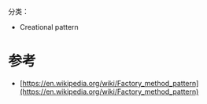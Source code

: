 分类：
- Creational pattern




# 参考
- [https://en.wikipedia.org/wiki/Factory_method_pattern](https://en.wikipedia.org/wiki/Factory_method_pattern)
